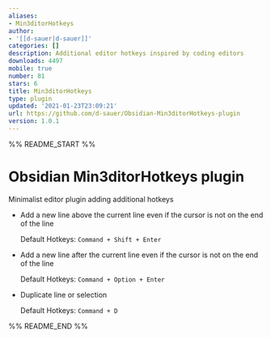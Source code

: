 ```yaml
---
aliases:
- Min3ditorHotkeys
author:
- '[[d-sauer|d-sauer]]'
categories: []
description: Additional editor hotkeys inspired by coding editors
downloads: 4497
mobile: true
number: 81
stars: 6
title: Min3ditorHotkeys
type: plugin
updated: '2021-01-23T23:09:21'
url: https://github.com/d-sauer/Obsidian-Min3ditorHotkeys-plugin
version: 1.0.1
---
```


%% README_START %%

# Obsidian Min3ditorHotkeys plugin

Minimalist editor plugin adding additional hotkeys

- Add a new line above the current line
  even if the cursor is not on the end of the line

  Default Hotkeys: `Command + Shift + Enter`

- Add a new line after the current line
  even if the cursor is not on the end of the line

  Default Hotkeys: `Command + Option + Enter`

- Duplicate line or selection

  Default Hotkeys: `Command + D`

%% README_END %%